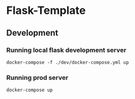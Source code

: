 # Flask-Template

## Development

### Running local flask development server

```shell
docker-compose -f ./dev/docker-compose.yml up
```

### Running prod server

```shell
docker-compose up
```
